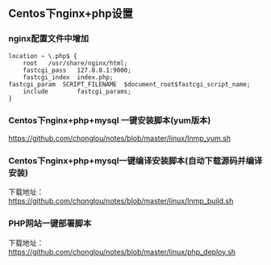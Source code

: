 Centos下nginx+php设置
------------

### nginx配置文件中增加
    location ~ \.php$ {
        root   /usr/share/nginx/html;
        fastcgi_pass   127.0.0.1:9000;
        fastcgi_index  index.php;
	fastcgi_param  SCRIPT_FILENAME  $document_root$fastcgi_script_name;
        include        fastcgi_params;
    }

### Centos下nginx+php+mysql 一键安装脚本(yum版本)
https://github.com/chonglou/notes/blob/master/linux/lnmp_yum.sh

### Centos下nginx+php+mysql一键编译安装脚本(自动下载源码并编译安装)
下载地址：https://github.com/chonglou/notes/blob/master/linux/lnmp_build.sh

### PHP网站一键部署脚本
下载地址：https://github.com/chonglou/notes/blob/master/linux/php_deploy.sh


